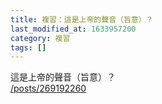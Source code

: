 ```yaml
---
title: 複習：這是上帝的聲音（旨意）？
last_modified_at: 1633957200
category: 複習
tags: []
---
```


<p>這是上帝的聲音（旨意）？<br/>
<a href="/posts/269192260" target="_blank">/posts/269192260</a></p>
<p> </p>
